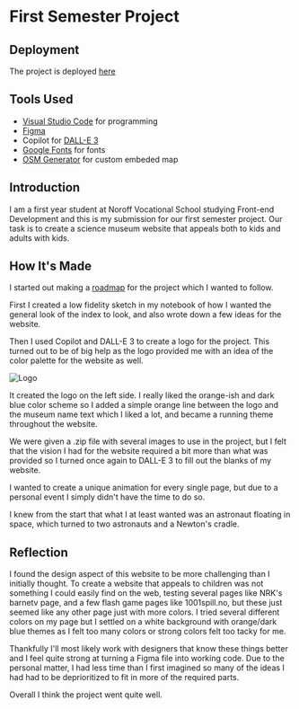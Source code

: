 # First Semester Project
## Deployment
The project is deployed [here](https://007-first-semester-task.vercel.app/)

## Tools Used
* [Visual Studio Code](https://code.visualstudio.com/) for programming
* [Figma](https://www.figma.com/)
* Copilot for [DALL-E 3](https://openai.com/dall-e-3)
* [Google Fonts](https://fonts.google.com/) for fonts
* [OSM Generator](https://www.osm-generator.com/) for custom embeded map

## Introduction
I am a first year student at Noroff Vocational School studying Front-end Development and this is my submission for our first semester project. Our task is to create a science museum website that appeals both to kids and adults with kids. 

## How It's Made
I started out making a [roadmap]() for the project which I wanted to follow. 

First I created a low fidelity sketch in my notebook of how I wanted the general look of the index to look, and also wrote down a few ideas for the website.

Then I used Copilot and DALL-E 3 to create a logo for the project. This turned out to be of big help as the logo provided me with an idea of the color palette for the website as well.

<img src="assets/img/big-logo.svg" alt="Logo">

It created the logo on the left side. I really liked the orange-ish and dark blue color scheme so I added a simple orange line between the logo and the museum name text which I liked a lot, and became a running theme throughout the website. 

We were given a .zip file with several images to use in the project, but I felt that the vision I had for the website required a bit more than what was provided so I turned once again to DALL-E 3 to fill out the blanks of my website.

I wanted to create a unique animation for every single page, but due to a personal event I simply didn't have the time to do so.

I knew from the start that what I at least wanted was an astronaut floating in space, which turned to two astronauts and a Newton's cradle.

## Reflection

I found the design aspect of this website to be more challenging than I initially thought. To create a website that appeals to children was not something I could easily find on the web, testing several pages like NRK's barnetv page, and a few flash game pages like 1001spill.no, but these just seemed like any other page just with more colors. I tried several different colors on my page but I settled on a white background with orange/dark blue themes as I felt too many colors or strong colors felt too tacky for me.

Thankfully I'll most likely work with designers that know these things better and I feel quite strong at turning a Figma file into working code. Due to the personal matter, I had less time than I first imagined so many of the ideas I had had to be deprioritized to fit in more of the required parts. 

Overall I think the project went quite well.
